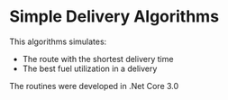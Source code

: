 # Simple Delivery Algorithms
This algorithms simulates:

- The route with the shortest delivery time
- The best fuel utilization in a delivery

The routines were developed in .Net Core 3.0